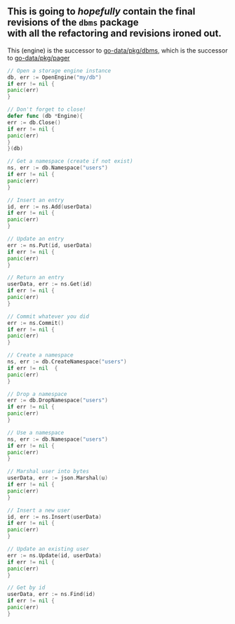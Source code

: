 This is going to *hopefully* contain the final revisions of the `dbms` package \
with all the refactoring and revisions ironed out.
---
This (engine) is the successor to [go-data/pkg/dbms](https://github.com/cagnosolutions/go-data/pkg/dbms),
which is the successor to [go-data/pkg/pager](https://github.com/cagnosolutions/go-data/pkg/pager)

<script src="https://cdn.jsdelivr.net/npm/mathjax@3/es5/tex-mml-chtml.js"></script>

```go
// Open a storage engine instance
db, err := OpenEngine("my/db")
if err != nil {
panic(err)
}

// Don't forget to close!
defer func (db *Engine){
err := db.Close()
if err != nil {
panic(err)
}
}(db)

// Get a namespace (create if not exist)
ns, err := db.Namespace("users")
if err != nil {
panic(err)
}

// Insert an entry
id, err := ns.Add(userData)
if err != nil {
panic(err)
}

// Update an entry
err := ns.Put(id, userData)
if err != nil {
panic(err)
}

// Return an entry
userData, err := ns.Get(id)
if err != nil {
panic(err)
}

// Commit whatever you did
err := ns.Commit()
if err != nil {
panic(err)
}
```

```go
// Create a namespace
ns, err := db.CreateNamespace("users")
if err != nil  {
panic(err)
}
```

```go
// Drop a namespace
err := db.DropNamespace("users")
if err != nil {
panic(err)
}
```

```go
// Use a namespace
ns, err := db.Namespace("users")
if err != nil {
panic(err)
}

// Marshal user into bytes
userData, err := json.Marshal(u)
if err != nil {
panic(err)
}

// Insert a new user
id, err := ns.Insert(userData)
if err != nil {
panic(err)
}

// Update an existing user
err := ns.Update(id, userData)
if err != nil {
panic(err)
}

// Get by id
userData, err := ns.Find(id)
if err != nil {
panic(err)
}
```